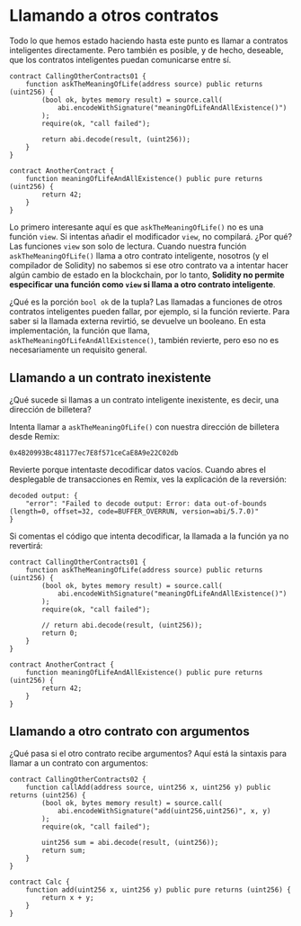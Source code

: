 # Llamando a otros contratos

Todo lo que hemos estado haciendo hasta este punto es llamar a contratos inteligentes directamente. Pero también es posible, y de hecho, deseable, que los contratos inteligentes puedan comunicarse entre sí.

```solidity
contract CallingOtherContracts01 {
    function askTheMeaningOfLife(address source) public returns (uint256) {
        (bool ok, bytes memory result) = source.call(
            abi.encodeWithSignature("meaningOfLifeAndAllExistence()")
        );
        require(ok, "call failed");

        return abi.decode(result, (uint256));
    }
}

contract AnotherContract {
    function meaningOfLifeAndAllExistence() public pure returns (uint256) {
        return 42;
    }
}
```

Lo primero interesante aquí es que `askTheMeaningOfLife()` no es una función `view`. Si intentas añadir el modificador `view`, no compilará. ¿Por qué? Las funciones `view` son solo de lectura. Cuando nuestra función `askTheMeaningOfLife()` llama a otro contrato inteligente, nosotros (y el compilador de Solidity) no sabemos si ese otro contrato va a intentar hacer algún cambio de estado en la blockchain, por lo tanto, **Solidity no permite especificar una función como `view` si llama a otro contrato inteligente**.

¿Qué es la porción `bool ok` de la tupla? Las llamadas a funciones de otros contratos inteligentes pueden fallar, por ejemplo, si la función revierte. Para saber si la llamada externa revirtió, se devuelve un booleano. En esta implementación, la función que llama, `askTheMeaningOfLifeAndAllExistence()`, también revierte, pero eso no es necesariamente un requisito general.

## Llamando a un contrato inexistente

¿Qué sucede si llamas a un contrato inteligente inexistente, es decir, una dirección de billetera?

Intenta llamar a `askTheMeaningOfLife()` con nuestra dirección de billetera desde Remix:

`0x4B20993Bc481177ec7E8f571ceCaE8A9e22C02db`

Revierte porque intentaste decodificar datos vacíos. Cuando abres el desplegable de transacciones en Remix, ves la explicación de la reversión:

```shell
decoded output: {
	"error": "Failed to decode output: Error: data out-of-bounds (length=0, offset=32, code=BUFFER_OVERRUN, version=abi/5.7.0)"
}
```

Si comentas el código que intenta decodificar, la llamada a la función ya no revertirá:

```solidity
contract CallingOtherContracts01 {
    function askTheMeaningOfLife(address source) public returns (uint256) {
        (bool ok, bytes memory result) = source.call(
            abi.encodeWithSignature("meaningOfLifeAndAllExistence()")
        );
        require(ok, "call failed");

        // return abi.decode(result, (uint256));
        return 0;
    }
}

contract AnotherContract {
    function meaningOfLifeAndAllExistence() public pure returns (uint256) {
        return 42;
    }
}
```

## Llamando a otro contrato con argumentos

¿Qué pasa si el otro contrato recibe argumentos? Aquí está la sintaxis para llamar a un contrato con argumentos:

```solidity
contract CallingOtherContracts02 {
    function callAdd(address source, uint256 x, uint256 y) public returns (uint256) {
        (bool ok, bytes memory result) = source.call(
            abi.encodeWithSignature("add(uint256,uint256)", x, y)
        );
        require(ok, "call failed");

        uint256 sum = abi.decode(result, (uint256));
        return sum;
    }
}

contract Calc {
    function add(uint256 x, uint256 y) public pure returns (uint256) {
        return x + y;
    }
}
```
